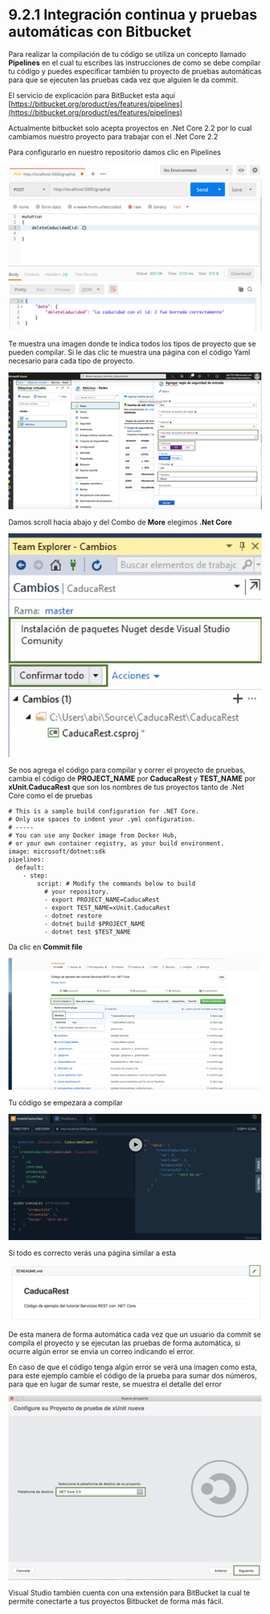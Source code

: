 # 9.2.1 Integración continua y pruebas automáticas con Bitbucket

Para realizar la compilación de tu código se utiliza un concepto llamado **Pipelines** en el cual tu escribes las instrucciones de como se debe compilar tu código y puedes especificar también tu proyecto de pruebas automáticas para que se ejecuten las pruebas cada vez que alguien le da commit.

El servicio de explicación para BitBucket esta aquí [https://bitbucket.org/product/es/features/pipelines](https://bitbucket.org/product/es/features/pipelines)

Actualmente bitbucket solo acepta proyectos en .Net Core 2.2 por lo cual cambiamos nuestro proyecto para trabajar con el .Net Core 2.2

Para configurarlo en nuestro repositorio damos clic en Pipelines

![](../../.gitbook/assets/image%20%28179%29.png)

Te muestra una imagen donde te indica todos los tipos de proyecto que se pueden compilar. Si le das clic te muestra una página con el código Yaml necesario para cada tipo de proyecto.

![](../../.gitbook/assets/image%20%28346%29.png)

Damos scroll hacia abajo y del Combo de **More** elegimos **.Net Core**

![](../../.gitbook/assets/image%20%28197%29.png)

Se nos agrega el código para compilar y correr el proyecto de pruebas, cambia el código de **PROJECT\_NAME** por **CaducaRest** y **TEST\_NAME** por **xUnit.CaducaRest** que son los nombres de tus proyectos tanto de .Net Core como el de pruebas

```markup
# This is a sample build configuration for .NET Core.
# Only use spaces to indent your .yml configuration.
# -----
# You can use any Docker image from Docker Hub, 
# or your own container registry, as your build environment.
image: microsoft/dotnet:sdk
pipelines:
  default:
    - step:
        script: # Modify the commands below to build 
          # your repository.
          - export PROJECT_NAME=CaducaRest
          - export TEST_NAME=xUnit.CaducaRest
          - dotnet restore
          - dotnet build $PROJECT_NAME
          - dotnet test $TEST_NAME
```

Da clic en **Commit file**

![](../../.gitbook/assets/image%20%28298%29.png)

Tu código se empezara a compilar

![](../../.gitbook/assets/image%20%28278%29.png)

Si todo es correcto verás una página similar a esta

![](../../.gitbook/assets/image%20%28244%29.png)

De esta manera de forma automática cada vez que un usuario da commit se compila el proyecto y se ejecutan las pruebas de forma automática, si ocurre algún error se envia un correo indicando el error.

En caso de que el código tenga algún error se verá una imagen como esta, para este ejemplo cambie el código de la prueba para sumar dos números, para que en lugar de sumar reste, se muestra el detalle del error

![](../../.gitbook/assets/image%20%28273%29.png)

Visual Studio también cuenta con una extensión para BitBucket la cual te permite conectarte a tus proyectos Bitbucket de forma más fácil.



